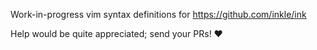 Work-in-progress vim syntax definitions for https://github.com/inkle/ink

Help would be quite appreciated; send your PRs! :heart:
